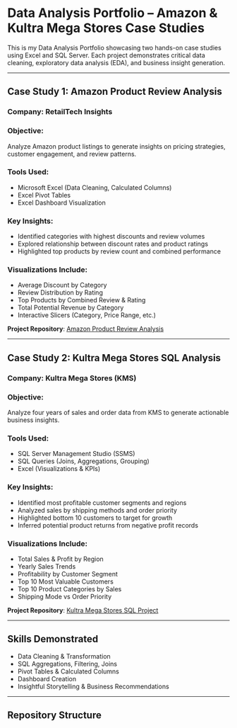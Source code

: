 # Data Analysis Portfolio – Amazon & Kultra Mega Stores Case Studies

This is my Data Analysis Portfolio showcasing two hands-on case studies using Excel and SQL Server. Each project demonstrates critical data cleaning, exploratory data analysis (EDA), and business insight generation.

---

##  Case Study 1: Amazon Product Review Analysis

### Company: RetailTech Insights  
### Objective:
Analyze Amazon product listings to generate insights on pricing strategies, customer engagement, and review patterns.

### Tools Used:
- Microsoft Excel (Data Cleaning, Calculated Columns)
- Excel Pivot Tables
- Excel Dashboard Visualization

### Key Insights:
- Identified categories with highest discounts and review volumes
- Explored relationship between discount rates and product ratings
- Highlighted top products by review count and combined performance

### Visualizations Include:
- Average Discount by Category
- Review Distribution by Rating
- Top Products by Combined Review & Rating
- Total Potential Revenue by Category
- Interactive Slicers (Category, Price Range, etc.)

**Project Repository**: [Amazon Product Review Analysis](https://github.com/Adesewa-A/Amazon-Product-Review-Analysis)

---

## Case Study 2: Kultra Mega Stores SQL Analysis

### Company: Kultra Mega Stores (KMS)  
### Objective:
Analyze four years of sales and order data from KMS to generate actionable business insights.

### Tools Used:
- SQL Server Management Studio (SSMS)
- SQL Queries (Joins, Aggregations, Grouping)
- Excel (Visualizations & KPIs)

### Key Insights:
- Identified most profitable customer segments and regions
- Analyzed sales by shipping methods and order priority
- Highlighted bottom 10 customers to target for growth
- Inferred potential product returns from negative profit records

### Visualizations Include:
- Total Sales & Profit by Region
- Yearly Sales Trends
- Profitability by Customer Segment
- Top 10 Most Valuable Customers
- Top 10 Product Categories by Sales
- Shipping Mode vs Order Priority

**Project Repository**: [Kultra Mega Stores SQL Project](https://github.com/Adesewa-A/Kultra-Mega-Stores-Inventory)

---

## Skills Demonstrated
- Data Cleaning & Transformation  
- SQL Aggregations, Filtering, Joins  
- Pivot Tables & Calculated Columns  
- Dashboard Creation  
- Insightful Storytelling & Business Recommendations

---

## Repository Structure
